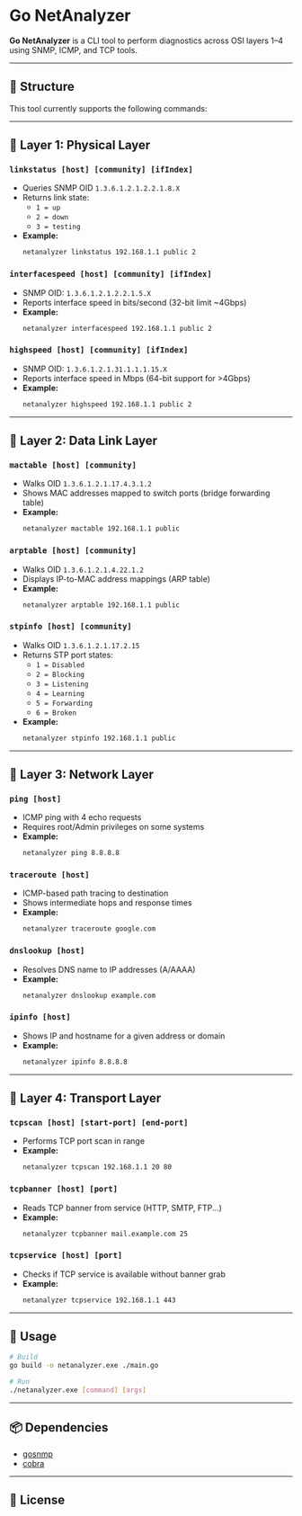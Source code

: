 # Go NetAnalyzer

**Go NetAnalyzer** is a CLI tool to perform diagnostics across OSI layers 1–4 using SNMP, ICMP, and TCP tools.

---

## 🧱 Structure

This tool currently supports the following commands:

---

## 🧪 Layer 1: Physical Layer

### `linkstatus [host] [community] [ifIndex]`
- Queries SNMP OID `1.3.6.1.2.1.2.2.1.8.X`
- Returns link state:
  - `1 = up`
  - `2 = down`
  - `3 = testing`
- **Example:**
  ```bash
  netanalyzer linkstatus 192.168.1.1 public 2
  ```

### `interfacespeed [host] [community] [ifIndex]`
- SNMP OID: `1.3.6.1.2.1.2.2.1.5.X`
- Reports interface speed in bits/second (32-bit limit ~4Gbps)
- **Example:**
  ```bash
  netanalyzer interfacespeed 192.168.1.1 public 2
  ```

### `highspeed [host] [community] [ifIndex]`
- SNMP OID: `1.3.6.1.2.1.31.1.1.1.15.X`
- Reports interface speed in Mbps (64-bit support for >4Gbps)
- **Example:**
  ```bash
  netanalyzer highspeed 192.168.1.1 public 2
  ```

---

## 🧪 Layer 2: Data Link Layer

### `mactable [host] [community]`
- Walks OID `1.3.6.1.2.1.17.4.3.1.2`
- Shows MAC addresses mapped to switch ports (bridge forwarding table)
- **Example:**
  ```bash
  netanalyzer mactable 192.168.1.1 public
  ```

### `arptable [host] [community]`
- Walks OID `1.3.6.1.2.1.4.22.1.2`
- Displays IP-to-MAC address mappings (ARP table)
- **Example:**
  ```bash
  netanalyzer arptable 192.168.1.1 public
  ```

### `stpinfo [host] [community]`
- Walks OID `1.3.6.1.2.1.17.2.15`
- Returns STP port states:
  - `1 = Disabled`
  - `2 = Blocking`
  - `3 = Listening`
  - `4 = Learning`
  - `5 = Forwarding`
  - `6 = Broken`
- **Example:**
  ```bash
  netanalyzer stpinfo 192.168.1.1 public
  ```

---

## 🧪 Layer 3: Network Layer

### `ping [host]`
- ICMP ping with 4 echo requests
- Requires root/Admin privileges on some systems
- **Example:**
  ```bash
  netanalyzer ping 8.8.8.8
  ```

### `traceroute [host]`
- ICMP-based path tracing to destination
- Shows intermediate hops and response times
- **Example:**
  ```bash
  netanalyzer traceroute google.com
  ```

### `dnslookup [host]`
- Resolves DNS name to IP addresses (A/AAAA)
- **Example:**
  ```bash
  netanalyzer dnslookup example.com
  ```

### `ipinfo [host]`
- Shows IP and hostname for a given address or domain
- **Example:**
  ```bash
  netanalyzer ipinfo 8.8.8.8
  ```

---

## 🧪 Layer 4: Transport Layer

### `tcpscan [host] [start-port] [end-port]`
- Performs TCP port scan in range
- **Example:**
  ```bash
  netanalyzer tcpscan 192.168.1.1 20 80
  ```

### `tcpbanner [host] [port]`
- Reads TCP banner from service (HTTP, SMTP, FTP...)
- **Example:**
  ```bash
  netanalyzer tcpbanner mail.example.com 25
  ```

### `tcpservice [host] [port]`
- Checks if TCP service is available without banner grab
- **Example:**
  ```bash
  netanalyzer tcpservice 192.168.1.1 443
  ```

---

## 🧰 Usage

```bash
# Build
go build -o netanalyzer.exe ./main.go

# Run
./netanalyzer.exe [command] [args]
```

---

## 📦 Dependencies

- [gosnmp](https://github.com/gosnmp/gosnmp)
- [cobra](https://github.com/spf13/cobra)

---

## 📄 License
